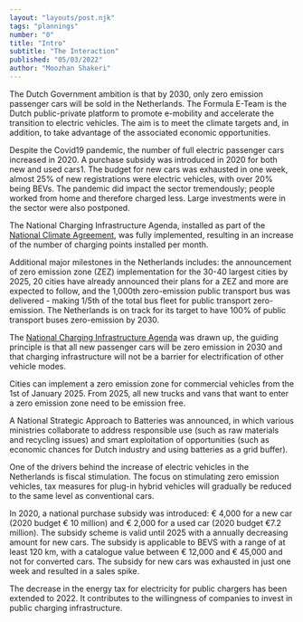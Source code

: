 ```yaml
---
layout: "layouts/post.njk"
tags: "plannings"
number: "0"
title: "Intro"
subtitle: "The Interaction"
published: "05/03/2022"
author: "Moozhan Shakeri"
---
```


The Dutch Government ambition is that by 2030, only zero emission passenger cars will be sold in the Netherlands. The Formula E-Team is the Dutch public-private platform to promote e-mobility and accelerate the transition to electric vehicles. The aim is to meet the climate targets and, in addition, to take advantage of the associated economic opportunities.

Despite the Covid19 pandemic, the number of full electric passenger cars increased in 2020. A purchase subsidy was introduced in 2020 for both new and used cars1. The budget for new cars was exhausted in one week, almost 25% of new registrations were electric vehicles, with over 20% being BEVs. The pandemic did impact the sector tremendously; people worked from home and therefore charged less. Large investments were in the sector were also postponed.

The National Charging Infrastructure Agenda, installed as part of the [National Climate Agreement](https://www.government.nl/documents/reports/2019/06/28/climate-agreement), was fully implemented, resulting in an increase of the number of charging points installed per month.

Additional major milestones in the Netherlands includes: the announcement of zero emission zone (ZEZ) implementation for the 30-40 largest cities by 2025, 20 cities have already announced their plans for a ZEZ and more are expected to follow, and the 1,000th zero-emission public transport bus was delivered - making 1/5th of the total bus fleet for public transport zero-emission. The Netherlands is on track for its target to have 100% of public transport buses zero-emission by 2030.

The [National Charging Infrastructure Agenda](https://english.rvo.nl/sites/default/files/2020/10/Factsheet%20The%20National%20Charging%20Infrastructure%20Agenda.pdf) was drawn up, the guiding principle is that all new passenger cars will be zero emission in 2030 and that charging infrastructure will not be a barrier for electrification of other vehicle modes.

Cities can implement a zero emission zone for commercial vehicles from the 1st of January 2025. From 2025, all new trucks and vans that want to enter a zero emission zone need to be emission free.

A National Strategic Approach to Batteries was announced, in which various ministries collaborate to address responsible use (such as raw materials and recycling issues) and smart exploitation of opportunities (such as economic chances for Dutch industry and using batteries as a grid buffer).

One of the drivers behind the increase of electric vehicles in the Netherlands is fiscal stimulation. The focus on stimulating zero emission vehicles, tax measures for plug-in hybrid vehicles will gradually be reduced to the same level as conventional cars.

In 2020, a national purchase subsidy was introduced: € 4,000 for a new car (2020 budget € 10 million) and € 2,000 for a used car (2020 budget €7.2 million). The subsidy scheme is valid until 2025 with a annually decreasing amount for new cars. The subsidy is applicable to BEVS with a range of at least 120 km, with a catalogue value between € 12,000 and € 45,000 and not for converted cars. The subsidy for new cars was exhausted in just one week and resulted in a sales spike.

The decrease in the energy tax for electricity for public chargers has been extended to 2022. It contributes to the willingness of companies to invest in public charging infrastructure.
